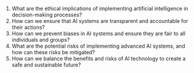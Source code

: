 1. What are the ethical implications of implementing artificial intelligence in decision-making processes? 
2. How can we ensure that AI systems are transparent and accountable for their actions? 
3. How can we prevent biases in AI systems and ensure they are fair to all individuals and groups? 
4. What are the potential risks of implementing advanced AI systems, and how can these risks be mitigated? 
5. How can we balance the benefits and risks of AI technology to create a safe and sustainable future?